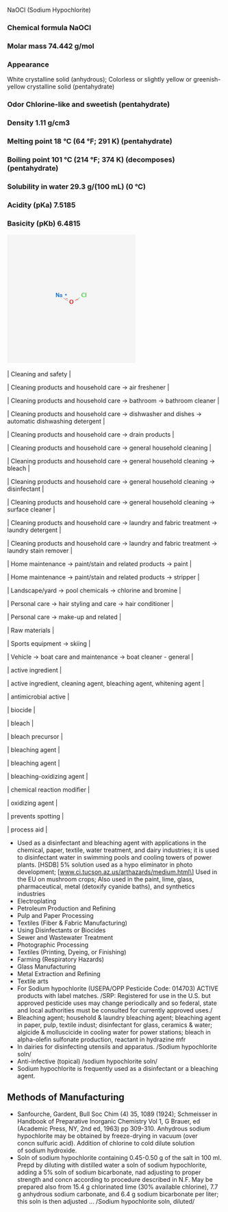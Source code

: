 NaOCl (Sodium Hypochlorite)

### Chemical formula    NaOCl
### Molar mass  74.442 g/mol
### Appearance  
White crystalline solid (anhydrous);
Colorless or slightly yellow  or greenish-yellow crystalline solid (pentahydrate)
### Odor    Chlorine-like and sweetish (pentahydrate)
### Density 1.11 g/cm3
### Melting point   18 °C (64 °F; 291 K) (pentahydrate)
### Boiling point   101 °C (214 °F; 374 K) (decomposes) (pentahydrate)
### Solubility in water 29.3 g/(100 mL) (0 °C)
### Acidity (pKa)   7.5185
### Basicity (pKb)  6.4815

![sodiumhypochloratemolecule](../images/sodiumhypochloratemolecule.png)

| Cleaning and safety |

| Cleaning products and household care \-\> air freshener |

| Cleaning products and household care \-\> bathroom \-\> bathroom cleaner |

| Cleaning products and household care \-\> dishwasher and dishes \-\> automatic dishwashing detergent |

| Cleaning products and household care \-\> drain products |

| Cleaning products and household care \-\> general household cleaning |

| Cleaning products and household care \-\> general household cleaning \-\> bleach |

| Cleaning products and household care \-\> general household cleaning \-\> disinfectant |

| Cleaning products and household care \-\> general household cleaning \-\> surface cleaner |

| Cleaning products and household care \-\> laundry and fabric treatment \-\> laundry detergent |

| Cleaning products and household care \-\> laundry and fabric treatment \-\> laundry stain remover |

| Home maintenance \-\> paint/stain and related products \-\> paint |

| Home maintenance \-\> paint/stain and related products \-\> stripper |

| Landscape/yard \-\> pool chemicals \-\> chlorine and bromine |

| Personal care \-\> hair styling and care \-\> hair conditioner |

| Personal care \-\> make-up and related |

| Raw materials |

| Sports equipment \-\> skiing |

| Vehicle \-\> boat care and maintenance \-\> boat cleaner \- general |

| active ingredient |

| active ingredient, cleaning agent, bleaching agent, whitening agent |

| antimicrobial active |

| biocide |

| bleach |

| bleach precursor |

| bleaching agent |

| bleaching agent |

| bleaching-oxidizing agent |

| chemical reaction modifier |

| oxidizing agent |

| prevents spotting |

| process aid |

* Used as a disinfectant and bleaching agent with applications in the chemical, paper, textile, water treatment, and dairy industries; it is used to disinfectant water in swimming pools and cooling towers of power plants. \[HSDB\] 5% solution used as a hypo eliminator in photo development; \[www.ci.tucson.az.us/arthazards/medium.html\] Used in the EU on mushroom crops; Also used in the paint, lime, glass, pharmaceutical, metal (detoxify cyanide baths), and synthetics industries  
* Electroplating   
* Petroleum Production and Refining   
* Pulp and Paper Processing   
* Textiles (Fiber & Fabric Manufacturing)   
* Using Disinfectants or Biocides   
* Sewer and Wastewater Treatment   
* Photographic Processing   
* Textiles (Printing, Dyeing, or Finishing)   
* Farming (Respiratory Hazards)   
* Glass Manufacturing   
* Metal Extraction and Refining   
* Textile arts  
* For Sodium hypochlorite (USEPA/OPP Pesticide Code: 014703\) ACTIVE products with label matches. /SRP: Registered for use in the U.S. but approved pesticide uses may change periodically and so federal, state and local authorities must be consulted for currently approved uses./  
* Bleaching agent; household & laundry bleaching agent; bleaching agent in paper, pulp, textile indust; disinfectant for glass, ceramics & water; algicide & molluscicide in cooling water for power stations; bleach in alpha-olefin sulfonate production, reactant in hydrazine mfr  
* In dairies for disinfecting utensils and apparatus. /Sodium hypochlorite soln/  
* Anti-infective (topical) /sodium hypochlorite soln/  
* Sodium hypochlorite is frequently used as a disinfectant or a bleaching agent.

## Methods of Manufacturing

* Sanfourche, Gardent, Bull Soc Chim (4) 35, 1089 (1924); Schmeisser in Handbook of Preparative Inorganic Chemistry Vol 1, G Brauer, ed (Academic Press, NY, 2nd ed, 1963\) pp 309-310. Anhydrous sodium hypochlorite may be obtained by freeze-drying in vacuum (over concn sulfuric acid). Addition of chlorine to cold dilute solution of sodium hydroxide.  
* Soln of sodium hypochlorite containing 0.45-0.50 g of the salt in 100 ml. Prepd by diluting with distilled water a soln of sodium hypochlorite, adding a 5% soln of sodium bicarbonate, nad adjusting to proper strength and concn according to procedure described in N.F. May be prepared also from 15.4 g chlorinated lime (30% available chlorine), 7.7 g anhydrous sodium carbonate, and 6.4 g sodium bicarbonate per liter; this soln is then adjusted ... /Sodium hypochlorite soln, diluted/